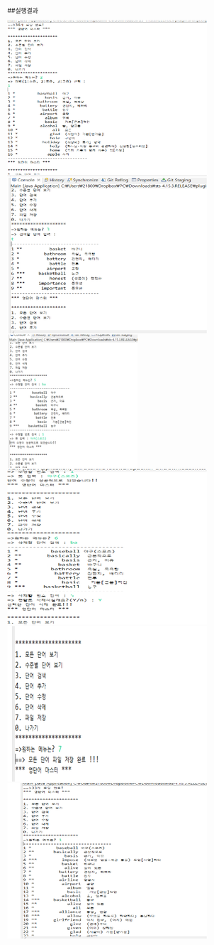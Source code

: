 ##실행결과

<img src="https://github.com/ark1210/Wordproject1/blob/main/Screenshot/%EC%88%98%EC%A4%80%EB%B3%84%EB%8B%A8%EC%96%B4%EB%B3%B4%EA%B8%B0.PNG?raw=true" width="450" height="350"/>

<img src="https://github.com/ark1210/Wordproject1/blob/main/Screenshot/%EB%8B%A8%EC%96%B4%EA%B2%80%EC%83%89.PNG?raw=true" width="450" height="350"/>

<img src="https://github.com/ark1210/Wordproject1/blob/main/Screenshot/%EB%8B%A8%EC%96%B4%EC%88%98%EC%A0%95.PNG?raw=true" height="300"/>

<img src="https://github.com/ark1210/Wordproject1/blob/main/Screenshot/%EB%8B%A8%EC%96%B4%EC%82%AD%EC%A0%9C.PNG?raw=true" width="450" height="350"/>

<img src="https://github.com/ark1210/Wordproject1/blob/main/Screenshot/%ED%8C%8C%EC%9D%BC%EC%A0%80%EC%9E%A5.PNG?raw=true" width="450" height="350"/>

<img src="https://github.com/ark1210/Wordproject1/blob/main/Screenshot/%ED%8C%8C%EC%9D%BC%EC%A0%80%EC%9E%A5%ED%9B%84%20%EB%8B%A8%EC%96%B433%EA%B0%9C.PNG?raw=true" width="450" height="350"/>
